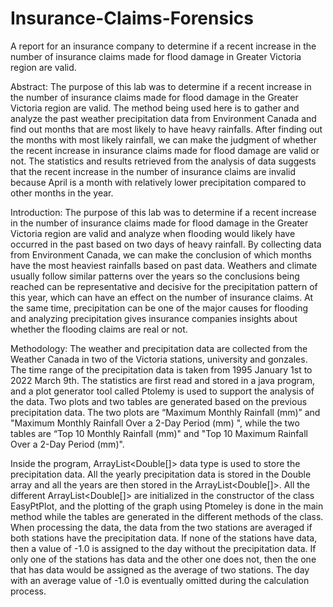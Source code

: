 # Insurance-Claims-Forensics
A report for an insurance company to determine if a recent increase in the number of insurance claims made for flood damage in Greater Victoria region are valid.

Abstract:
The purpose of this lab was to determine if a recent increase in the number of insurance claims made for flood damage in the Greater Victoria region are valid. The method being used here is to gather and analyze the past weather precipitation data from Environment Canada and find out months that are most likely to have heavy rainfalls. After finding out the months with most likely rainfall, we can make the judgment of whether the recent increase in insurance claims made for flood damage are valid or not. The statistics and results retrieved from the analysis of data suggests that the recent increase in the number of insurance claims are invalid because April is a month with relatively lower precipitation compared to other months in the year. 

Introduction:
The purpose of this lab was to determine if a recent increase in the number of insurance claims made for flood damage in the Greater Victoria region are valid and analyze when flooding would likely have occurred in the past based on two days of heavy rainfall. By collecting data from Environment Canada, we can make the conclusion of which months have the most heaviest rainfalls based on past data. Weathers and climate usually follow similar patterns over the years so the conclusions being reached can be representative and decisive for the precipitation pattern of this year, which can have an effect on the number of insurance claims. At the same time, precipitation can be one of the major causes for flooding and analyzing precipitation gives insurance companies insights about whether the flooding claims are real or not. 

Methodology: 
The weather and precipitation data are collected from the Weather Canada in two of the Victoria stations, university and gonzales. The time range of the precipitation data is taken from 1995 January 1st to 2022 March 9th. The statistics are first read and stored in a java program, and a plot generator tool called Ptolemy is used to support the analysis of the data. Two plots and two tables are generated based on the previous precipitation data. The two plots are “Maximum Monthly Rainfall (mm)” and "Maximum Monthly Rainfall Over a 2-Day Period (mm) ", while the two tables are “Top 10 Monthly Rainfall (mm)" and "Top 10 Maximum Rainfall Over a 2-Day Period (mm)". 

Inside the program, ArrayList<Double[]> data type is used to store the precipitation data. All the yearly precipitation data is stored in the Double array and all the years are then stored in the ArrayList<Double[]>. All the different ArrayList<Double[]> are initialized in the constructor of the class EasyPtPlot, and the plotting of the graph using Ptomeley is done in the main method while the tables are generated in the different methods of the class. When processing the data, the data from the two stations are averaged if both stations have the precipitation data. If none of the stations have data, then a value of -1.0 is assigned to the day without the precipitation data. If only one of the stations has data and the other one does not, then the one that has data would be assigned as the average of two stations. The day with an average value of -1.0 is eventually omitted during the calculation process. 

